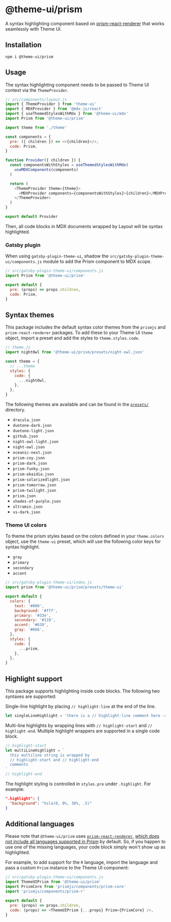 # @theme-ui/prism

A syntax highlighting component based on
[prism-react-renderer](https://github.com/FormidableLabs/prism-react-renderer)
that works seamlessly with Theme UI.

## Installation

```
npm i @theme-ui/prism
```

## Usage

The syntax highlighting component needs to be passed to Theme UI context via the
`ThemeProvider`.

```js
// src/components/layout.js
import { ThemeProvider } from 'theme-ui'
import { MDXProvider } from '@mdx-js/react'
import { useThemedStylesWithMdx } from '@theme-ui/mdx'
import Prism from '@theme-ui/prism'

import theme from './theme'

const components = {
  pre: ({ children }) => <>{children}</>,
  code: Prism,
}

function Provider({ children }) {
  const componentsWithStyles = useThemedStylesWithMdx(
    useMDXComponents(components)
  )

  return (
    <ThemeProvider theme={theme}>
      <MDXProvider components={componentsWithStyles}>{children}</MDXProvider>
    </ThemeProvider>
  )
}

export default Provider
```

Then, all code blocks in MDX documents wrapped by Layout will be syntax
highlighted.

### Gatsby plugin

When using `gatsby-plugin-theme-ui`, shadow the
`src/gatsby-plugin-theme-ui/components.js` module to add the Prism component to
MDX scope.

```js
// src/gatsby-plugin-theme-ui/components.js
import Prism from '@theme-ui/prism'

export default {
  pre: (props) => props.children,
  code: Prism,
}
```

## Syntax themes

This package includes the default syntax color themes from the `prismjs` and
`prism-react-renderer` packages. To add these to your Theme UI `theme` object,
import a preset and add the styles to `theme.styles.code`.

```js
// theme.js
import nightOwl from '@theme-ui/prism/presets/night-owl.json'

const theme = {
  // ...theme
  styles: {
    code: {
      ...nightOwl,
    },
  },
}
```

The following themes are available and can be found in the
[`presets/`](https://github.com/system-ui/theme-ui/tree/stable/packages/prism/presets)
directory.

- `dracula.json`
- `duotone-dark.json`
- `duotone-light.json`
- `github.json`
- `night-owl-light.json`
- `night-owl.json`
- `oceanic-next.json`
- `prism-coy.json`
- `prism-dark.json`
- `prism-funky.json`
- `prism-okaidia.json`
- `prism-solarizedlight.json`
- `prism-tomorrow.json`
- `prism-twilight.json`
- `prism.json`
- `shades-of-purple.json`
- `ultramin.json`
- `vs-dark.json`

### Theme UI colors

To theme the prism styles based on the colors defined in your `theme.colors`
object, use the `theme-ui` preset, which will use the following color keys for
syntax highlight.

- `gray`
- `primary`
- `secondary`
- `accent`

```js
// src/gatsby-plugin-theme-ui/index.js
import prism from '@theme-ui/prism/presets/theme-ui'

export default {
  colors: {
    text: '#000',
    background: '#fff',
    primary: '#33e',
    secondary: '#119',
    accent: '#639',
    gray: '#666',
  },
  styles: {
    code: {
      ...prism,
    },
  },
}
```

## Highlight support

This package supports highlighting inside code blocks. The following two
syntaxes are supported:

Single-line highlight by placing `// highlight-line` at the end of the line.

```js
let singleLineHighlight = 'there is a // highlight-line comment here ->' // highlight-line
```

Multi-line highlights by wrapping lines with `// highlight-start` and
`// highlight-end`. Multiple highlight wrappers are supported in a single code
block.

```js
// highlight-start
let multiLineHighlight = `
  this multiline string is wrapped by 
  // highlight-start and // highlight-end 
  comments
`
// highlight-end
```

The highlight styling is controlled in `styles.pre` under `.highlight`. For
example:

```json
".highlight": {
  "background": "hsla(0, 0%, 30%, .5)"
}
```

## Additional languages

Please note that `@theme-ui/prism` uses
[`prism-react-renderer`](https://github.com/FormidableLabs/prism-react-renderer),
[which does not include all languages supported in Prism](https://github.com/FormidableLabs/prism-react-renderer/blob/master/src/vendor/prism/includeLangs.js)
by default. So, if you happen to use one of the missing languages, your code
block simply won't show up as highlighted.

For example, to add support for the `R` language, import the language and pass a
custom `Prism` instance to the Theme UI component:

```js
// src/gatsby-plugin-theme-ui/components.js
import ThemeUIPrism from '@theme-ui/prism'
import PrismCore from 'prismjs/components/prism-core'
import 'prismjs/components/prism-r'

export default {
  pre: (props) => props.children,
  code: (props) => <ThemeUIPrism {...props} Prism={PrismCore} />,
}
```
